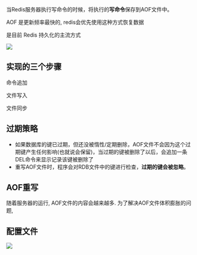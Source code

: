 当Redis服务器执行写命令的时候，将执行的**写命令**保存到AOF文件中。

AOF 是更新频率最快的, redis会优先使用这种方式恢复数据

是目前 Redis 持久化的主流方式

![](https://youpaiyun.zongqilive.cn/image/006tKfTcly1g1a5a23uhhj30hs04qweh.jpg)



## 实现的三个步骤

命令追加

文件写入

文件同步

## 过期策略

- 如果数据库的键已过期，但还没被惰性/定期删除，AOF文件不会因为这个过期键产生任何影响(也就说会保留)，当过期的键被删除了以后，会追加一条DEL命令来显示记录该键被删除了
- 重写AOF文件时，程序会对RDB文件中的键进行检查，**过期的键会被忽略**。



## AOF重写

随着服务器的运行, AOF文件的内容会越来越多. 为了解决AOF文件体积膨胀的问题, 



## 配置文件

![](https://pic1.superbed.cn/item/5de8f38cf1f6f81c50d1b037.jpg)

































